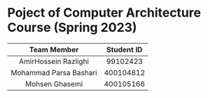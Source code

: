 # Poject of Computer Architecture Course (Spring 2023)
|Team Member|Student ID|
|:-----:|:------:|
|AmirHossein Razlighi|99102423|
|Mohammad Parsa Bashari|400104812|
|Mohsen Ghasemi|400105166|
